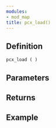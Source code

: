 ```yaml
---
modules:
- mod_map
title: pcx_load()
---
```


## Definition

    pcx_load ( )

## Parameters

## Returns

## Example

```
```
